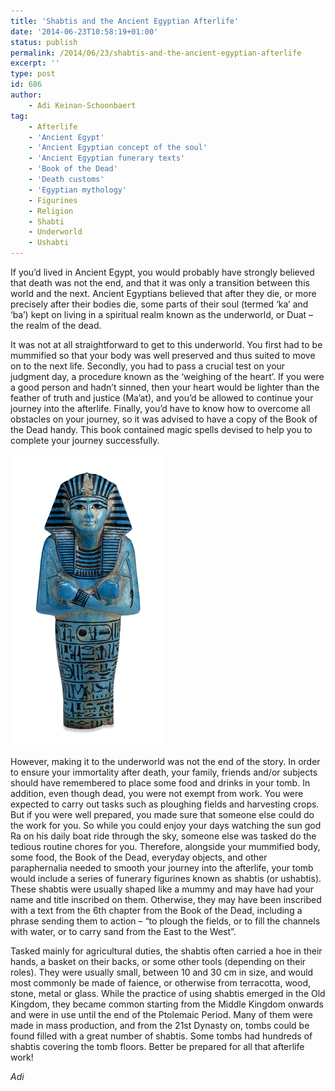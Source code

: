 ```yaml
---
title: 'Shabtis and the Ancient Egyptian Afterlife'
date: '2014-06-23T10:58:19+01:00'
status: publish
permalink: /2014/06/23/shabtis-and-the-ancient-egyptian-afterlife
excerpt: ''
type: post
id: 686
author:
    - Adi Keinan-Schoonbaert
tag:
    - Afterlife
    - 'Ancient Egypt'
    - 'Ancient Egyptian concept of the soul'
    - 'Ancient Egyptian funerary texts'
    - 'Book of the Dead'
    - 'Death customs'
    - 'Egyptian mythology'
    - Figurines
    - Religion
    - Shabti
    - Underworld
    - Ushabti
---
```

If you’d lived in Ancient Egypt, you would probably have strongly believed that death was not the end, and that it was only a transition between this world and the next. Ancient Egyptians believed that after they die, or more precisely after their bodies die, some parts of their soul (termed ‘ka’ and ‘ba’) kept on living in a spiritual realm known as the underworld, or Duat – the realm of the dead.

It was not at all straightforward to get to this underworld. You first had to be mummified so that your body was well preserved and thus suited to move on to the next life. Secondly, you had to pass a crucial test on your judgment day, a procedure known as the ‘weighing of the heart’. If you were a good person and hadn’t sinned, then your heart would be lighter than the feather of truth and justice (Ma’at), and you’d be allowed to continue your journey into the afterlife. Finally, you’d have to know how to overcome all obstacles on your journey, so it was advised to have a copy of the Book of the Dead handy. This book contained magic spells devised to help you to complete your journey successfully.

![Faience shabti from the tomb of Sety I, Valley of the Kings, Egypt. 19th Dynasty, around 1290 BC.](../../../../uploads/2014/07/Seti_I_Shabti.jpg)  

However, making it to the underworld was not the end of the story. In order to ensure your immortality after death, your family, friends and/or subjects should have remembered to place some food and drinks in your tomb. In addition, even though dead, you were not exempt from work. You were expected to carry out tasks such as ploughing fields and harvesting crops. But if you were well prepared, you made sure that someone else could do the work for you. So while you could enjoy your days watching the sun god Ra on his daily boat ride through the sky, someone else was tasked do the tedious routine chores for you. Therefore, alongside your mummified body, some food, the Book of the Dead, everyday objects, and other paraphernalia needed to smooth your journey into the afterlife, your tomb would include a series of funerary figurines known as shabtis (or ushabtis). These shabtis were usually shaped like a mummy and may have had your name and title inscribed on them. Otherwise, they may have been inscribed with a text from the 6th chapter from the Book of the Dead, including a phrase sending them to action – “to plough the fields, or to fill the channels with water, or to carry sand from the East to the West”.

Tasked mainly for agricultural duties, the shabtis often carried a hoe in their hands, a basket on their backs, or some other tools (depending on their roles). They were usually small, between 10 and 30 cm in size, and would most commonly be made of faience, or otherwise from terracotta, wood, stone, metal or glass. While the practice of using shabtis emerged in the Old Kingdom, they became common starting from the Middle Kingdom onwards and were in use until the end of the Ptolemaic Period. Many of them were made in mass production, and from the 21st Dynasty on, tombs could be found filled with a great number of shabtis. Some tombs had hundreds of shabtis covering the tomb floors. Better be prepared for all that afterlife work!

*Adi*